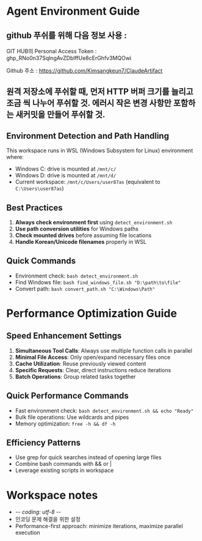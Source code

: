 # Agent Environment Guide

## github 푸쉬를 위해 다음 정보 사용 : 
GIT HUB의 Personal Access Token :
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

Github 주소 :  https://github.com/Kimsangkeun7/ClaudeArtifact

## 원격 저장소에 푸쉬할 때, 먼저 HTTP 버퍼 크기를 늘리고 조금 씩 나누어 푸쉬할 것. 에러시 작은 변경 사항만 포함하는 새커밋을 만들어 푸쉬할 것.

## Environment Detection and Path Handling

This workspace runs in WSL (Windows Subsystem for Linux) environment where:
- Windows C: drive is mounted at `/mnt/c/`
- Windows D: drive is mounted at `/mnt/d/`
- Current workspace: `/mnt/c/Users/user87as` (equivalent to `C:\Users\user87as`)

## Best Practices

1. **Always check environment first** using `detect_environment.sh`
2. **Use path conversion utilities** for Windows paths
3. **Check mounted drives** before assuming file locations
4. **Handle Korean/Unicode filenames** properly in WSL

## Quick Commands

- Environment check: `bash detect_environment.sh`
- Find Windows file: `bash find_windows_file.sh "D:\path\to\file"`
- Convert path: `bash convert_path.sh "C:\Windows\Path"`

# Performance Optimization Guide

## Speed Enhancement Settings
1. **Simultaneous Tool Calls**: Always use multiple function calls in parallel
2. **Minimal File Access**: Only open/expand necessary files once
3. **Cache Utilization**: Reuse previously viewed content
4. **Specific Requests**: Clear, direct instructions reduce iterations
5. **Batch Operations**: Group related tasks together

## Quick Performance Commands
- Fast environment check: `bash detect_environment.sh && echo "Ready"`
- Bulk file operations: Use wildcards and pipes
- Memory optimization: `free -h && df -h`

## Efficiency Patterns
- Use grep for quick searches instead of opening large files
- Combine bash commands with && or |
- Leverage existing scripts in workspace

# Workspace notes

- -*- coding: utf-8 -*-
- 인코딩 문제 해결을 위한 설정
- Performance-first approach: minimize iterations, maximize parallel execution
